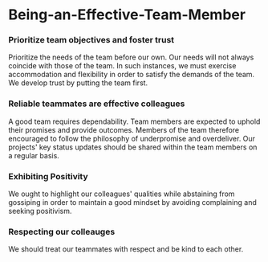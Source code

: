 # Being-an-Effective-Team-Member


### Prioritize team objectives and foster trust

Prioritize the needs of the team before our own. Our needs will not always coincide with those of the team. In such instances, we must exercise accommodation and flexibility in order to satisfy the demands of the team. We develop trust by putting the team first.

### Reliable teammates are effective colleagues

A good team requires dependability. Team members are expected to uphold their promises and provide outcomes. Members of the team therefore encouraged to follow the philosophy of underpromise and overdeliver. Our projects' key status updates should be shared within the team members on a regular basis.

### Exhibiting Positivity

We ought to highlight our colleagues' qualities while abstaining from gossiping in order to maintain a good mindset by avoiding complaining and seeking positivism.


### Respecting our colleauges

We should treat our teammates with respect and be kind to each other.
